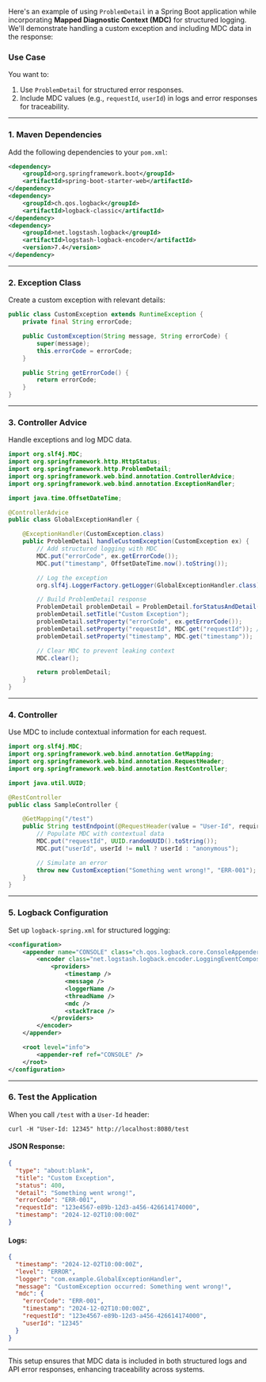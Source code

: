 Here's an example of using `ProblemDetail` in a Spring Boot application while incorporating **Mapped Diagnostic Context (MDC)** for structured logging. We'll demonstrate handling a custom exception and including MDC data in the response:

### Use Case

You want to:

1. Use `ProblemDetail` for structured error responses.
2. Include MDC values (e.g., `requestId`, `userId`) in logs and error responses for traceability.

---

### 1. Maven Dependencies

Add the following dependencies to your `pom.xml`:

```xml
<dependency>
    <groupId>org.springframework.boot</groupId>
    <artifactId>spring-boot-starter-web</artifactId>
</dependency>
<dependency>
    <groupId>ch.qos.logback</groupId>
    <artifactId>logback-classic</artifactId>
</dependency>
<dependency>
    <groupId>net.logstash.logback</groupId>
    <artifactId>logstash-logback-encoder</artifactId>
    <version>7.4</version>
</dependency>
```

---

### 2. Exception Class

Create a custom exception with relevant details:

```java
public class CustomException extends RuntimeException {
    private final String errorCode;

    public CustomException(String message, String errorCode) {
        super(message);
        this.errorCode = errorCode;
    }

    public String getErrorCode() {
        return errorCode;
    }
}
```

---

### 3. Controller Advice

Handle exceptions and log MDC data.

```java
import org.slf4j.MDC;
import org.springframework.http.HttpStatus;
import org.springframework.http.ProblemDetail;
import org.springframework.web.bind.annotation.ControllerAdvice;
import org.springframework.web.bind.annotation.ExceptionHandler;

import java.time.OffsetDateTime;

@ControllerAdvice
public class GlobalExceptionHandler {

    @ExceptionHandler(CustomException.class)
    public ProblemDetail handleCustomException(CustomException ex) {
        // Add structured logging with MDC
        MDC.put("errorCode", ex.getErrorCode());
        MDC.put("timestamp", OffsetDateTime.now().toString());

        // Log the exception
        org.slf4j.LoggerFactory.getLogger(GlobalExceptionHandler.class).error("CustomException occurred: {}", ex.getMessage());

        // Build ProblemDetail response
        ProblemDetail problemDetail = ProblemDetail.forStatusAndDetail(HttpStatus.BAD_REQUEST, ex.getMessage());
        problemDetail.setTitle("Custom Exception");
        problemDetail.setProperty("errorCode", ex.getErrorCode());
        problemDetail.setProperty("requestId", MDC.get("requestId")); // Include MDC values
        problemDetail.setProperty("timestamp", MDC.get("timestamp"));

        // Clear MDC to prevent leaking context
        MDC.clear();

        return problemDetail;
    }
}
```

---

### 4. Controller

Use MDC to include contextual information for each request.

```java
import org.slf4j.MDC;
import org.springframework.web.bind.annotation.GetMapping;
import org.springframework.web.bind.annotation.RequestHeader;
import org.springframework.web.bind.annotation.RestController;

import java.util.UUID;

@RestController
public class SampleController {

    @GetMapping("/test")
    public String testEndpoint(@RequestHeader(value = "User-Id", required = false) String userId) {
        // Populate MDC with contextual data
        MDC.put("requestId", UUID.randomUUID().toString());
        MDC.put("userId", userId != null ? userId : "anonymous");

        // Simulate an error
        throw new CustomException("Something went wrong!", "ERR-001");
    }
}
```

---

### 5. Logback Configuration

Set up `logback-spring.xml` for structured logging:

```xml
<configuration>
    <appender name="CONSOLE" class="ch.qos.logback.core.ConsoleAppender">
        <encoder class="net.logstash.logback.encoder.LoggingEventCompositeJsonEncoder">
            <providers>
                <timestamp />
                <message />
                <loggerName />
                <threadName />
                <mdc />
                <stackTrace />
            </providers>
        </encoder>
    </appender>

    <root level="info">
        <appender-ref ref="CONSOLE" />
    </root>
</configuration>
```

---

### 6. Test the Application

When you call `/test` with a `User-Id` header:

```shell
curl -H "User-Id: 12345" http://localhost:8080/test
```

#### JSON Response:

```json
{
  "type": "about:blank",
  "title": "Custom Exception",
  "status": 400,
  "detail": "Something went wrong!",
  "errorCode": "ERR-001",
  "requestId": "123e4567-e89b-12d3-a456-426614174000",
  "timestamp": "2024-12-02T10:00:00Z"
}
```

#### Logs:

```json
{
  "timestamp": "2024-12-02T10:00:00Z",
  "level": "ERROR",
  "logger": "com.example.GlobalExceptionHandler",
  "message": "CustomException occurred: Something went wrong!",
  "mdc": {
    "errorCode": "ERR-001",
    "timestamp": "2024-12-02T10:00:00Z",
    "requestId": "123e4567-e89b-12d3-a456-426614174000",
    "userId": "12345"
  }
}
```

---

This setup ensures that MDC data is included in both structured logs and API error responses, enhancing traceability across systems.